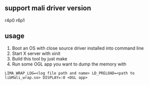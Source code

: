 ## support mali driver version
r4p0
r6p1

## usage
1. Boot an OS with close source driver installed into command line
2. Start X server with xinit
3. Build this tool by just make
3. Run some OGL app you want to dump the memory with
```
LIMA_WRAP_LOG=<log file path and name> LD_PRELOAD=<path to libMali_wrap.so> DISPLAY=:0 <OGL app>
```
